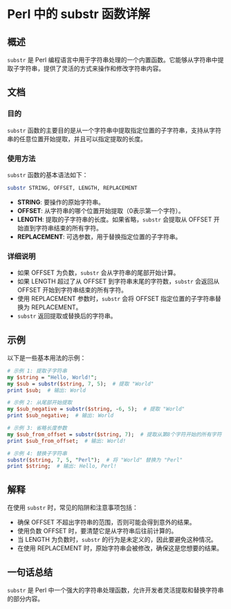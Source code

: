 <!--
Meta Description: # Perl 中的 substr 函数详解 ## 概述 `substr` 是 Perl 编程语言中用于字符串处理的一个内置函数。它能够从字符串中提取子字符串，提供了灵活的方式来操作和修改字符串内容。 ## 文档 ### 目的 `substr` 函数的主要目的是从一个字符串中提取指定位置的子字符串，支...
Meta Keywords: substr, offset, perl, string, world
-->

# Perl 中的 substr 函数详解

## 概述
`substr` 是 Perl 编程语言中用于字符串处理的一个内置函数。它能够从字符串中提取子字符串，提供了灵活的方式来操作和修改字符串内容。

## 文档
### 目的
`substr` 函数的主要目的是从一个字符串中提取指定位置的子字符串，支持从字符串的任意位置开始提取，并且可以指定提取的长度。

### 使用方法
`substr` 函数的基本语法如下：

```perl
substr STRING, OFFSET, LENGTH, REPLACEMENT
```

- **STRING**: 要操作的原始字符串。
- **OFFSET**: 从字符串的哪个位置开始提取（0表示第一个字符）。
- **LENGTH**: 提取的子字符串的长度。如果省略，`substr` 会提取从 OFFSET 开始直到字符串结束的所有字符。
- **REPLACEMENT**: 可选参数，用于替换指定位置的子字符串。

### 详细说明
- 如果 OFFSET 为负数，`substr` 会从字符串的尾部开始计算。
- 如果 LENGTH 超过了从 OFFSET 到字符串末尾的字符数，`substr` 会返回从 OFFSET 开始到字符串结束的所有字符。
- 使用 REPLACEMENT 参数时，`substr` 会将 OFFSET 指定位置的子字符串替换为 REPLACEMENT。
- `substr` 返回提取或替换后的字符串。

## 示例
以下是一些基本用法的示例：

```perl
# 示例 1: 提取子字符串
my $string = "Hello, World!";
my $sub = substr($string, 7, 5);  # 提取 "World"
print $sub;  # 输出: World

# 示例 2: 从尾部开始提取
my $sub_negative = substr($string, -6, 5);  # 提取 "World"
print $sub_negative;  # 输出: World

# 示例 3: 省略长度参数
my $sub_from_offset = substr($string, 7);  # 提取从第8个字符开始的所有字符
print $sub_from_offset;  # 输出: World!

# 示例 4: 替换子字符串
substr($string, 7, 5, "Perl");  # 将 "World" 替换为 "Perl"
print $string;  # 输出: Hello, Perl!
```

## 解释
在使用 `substr` 时，常见的陷阱和注意事项包括：
- 确保 OFFSET 不超出字符串的范围，否则可能会得到意外的结果。
- 使用负数 OFFSET 时，要清楚它是从字符串后往前计算的。
- 当 LENGTH 为负数时，`substr` 的行为是未定义的，因此要避免这种情况。
- 在使用 REPLACEMENT 时，原始字符串会被修改，确保这是您想要的结果。

## 一句话总结
`substr` 是 Perl 中一个强大的字符串处理函数，允许开发者灵活提取和替换字符串的部分内容。